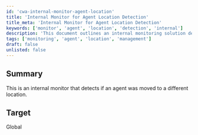 ```yaml
---
id: 'cwa-internal-monitor-agent-location'
title: 'Internal Monitor for Agent Location Detection'
title_meta: 'Internal Monitor for Agent Location Detection'
keywords: ['monitor', 'agent', 'location', 'detection', 'internal']
description: 'This document outlines an internal monitoring solution designed to detect if an agent has been moved to a different location within the system. It provides insights into agent management and location tracking for improved operational efficiency.'
tags: ['monitoring', 'agent', 'location', 'management']
draft: false
unlisted: false
---
```

## Summary

This is an internal monitor that detects if an agent was moved to a different location.  

## Target

Global

